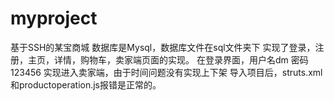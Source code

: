 # myproject
基于SSH的某宝商城
数据库是Mysql，数据库文件在sql文件夹下
实现了登录，注册，主页，详情，购物车，卖家端页面的实现。
在登录界面，用户名dm 密码123456 实现进入卖家端，由于时间问题没有实现上下架
导入项目后，struts.xml和productoperation.js报错是正常的。
